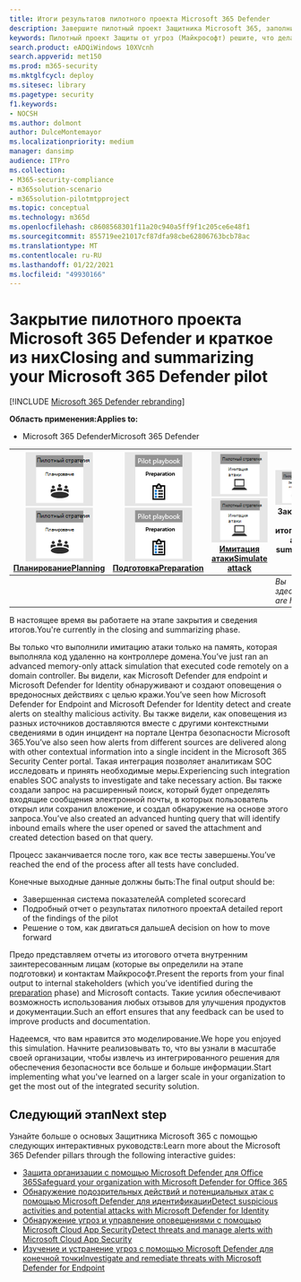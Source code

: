 ```yaml
---
title: Итоги результатов пилотного проекта Microsoft 365 Defender
description: Завершите пилотный проект Защитника Microsoft 365, заполнив свою системы показателей, проанализировав результаты отчета и решив, как двигаться дальше.
keywords: Пилотный проект Защиты от угроз (Майкрософт) решите, что делать после пилотного проекта Защиты от угроз (Майкрософт), что делать после оценки защиты от угроз (Майкрософт) в производственной сфере, перехода от пилотного проекта Защиты от угроз (Майкрософт) к развертыванию, кибербезопасности, расширенных устойчивых угроз, безопасности предприятия, устройств, устройств, удостоверений, пользователей, данных, приложений, инцидентов, автоматического исследования и устранения угроз, расширенный поиск
search.product: eADQiWindows 10XVcnh
search.appverid: met150
ms.prod: m365-security
ms.mktglfcycl: deploy
ms.sitesec: library
ms.pagetype: security
f1.keywords:
- NOCSH
ms.author: dolmont
author: DulceMontemayor
ms.localizationpriority: medium
manager: dansimp
audience: ITPro
ms.collection:
- M365-security-compliance
- m365solution-scenario
- m365solution-pilotmtpproject
ms.topic: conceptual
ms.technology: m365d
ms.openlocfilehash: c8608568301f11a20c940a5ff9f1c205ce6e48f1
ms.sourcegitcommit: 855719ee21017cf87dfa98cbe62806763bcb78ac
ms.translationtype: MT
ms.contentlocale: ru-RU
ms.lasthandoff: 01/22/2021
ms.locfileid: "49930166"
---
```

# <a name="closing-and-summarizing-your-microsoft-365-defender-pilot"></a><span data-ttu-id="78b28-104">Закрытие пилотного проекта Microsoft 365 Defender и краткое из них</span><span class="sxs-lookup"><span data-stu-id="78b28-104">Closing and summarizing your Microsoft 365 Defender pilot</span></span>  

[!INCLUDE [Microsoft 365 Defender rebranding](../includes/microsoft-defender.md)]


<span data-ttu-id="78b28-105">**Область применения:**</span><span class="sxs-lookup"><span data-stu-id="78b28-105">**Applies to:**</span></span>
- <span data-ttu-id="78b28-106">Microsoft 365 Defender</span><span class="sxs-lookup"><span data-stu-id="78b28-106">Microsoft 365 Defender</span></span>



|<span data-ttu-id="78b28-107">[![Планирование](../../media/phase-diagrams/1-planning.png)](mtp-pilot-plan.md)</span><span class="sxs-lookup"><span data-stu-id="78b28-107">[![Planning](../../media/phase-diagrams/1-planning.png)](mtp-pilot-plan.md)</span></span><br/>[<span data-ttu-id="78b28-108">Планирование</span><span class="sxs-lookup"><span data-stu-id="78b28-108">Planning</span></span>](mtp-pilot-plan.md) |<span data-ttu-id="78b28-109">[![Подготовка](../../media/phase-diagrams/2-prepare.png)](prepare-mtpeval.md)</span><span class="sxs-lookup"><span data-stu-id="78b28-109">[![Prepare](../../media/phase-diagrams/2-prepare.png)](prepare-mtpeval.md)</span></span><br/>[<span data-ttu-id="78b28-110">Подготовка</span><span class="sxs-lookup"><span data-stu-id="78b28-110">Preparation</span></span>](prepare-mtpeval.md) | <span data-ttu-id="78b28-111">[![Имитация атаки](../../media/phase-diagrams/3-simluate.png)](mtp-pilot-simulate.md)</span><span class="sxs-lookup"><span data-stu-id="78b28-111">[![Simulate attack](../../media/phase-diagrams/3-simluate.png)](mtp-pilot-simulate.md)</span></span><br/>[<span data-ttu-id="78b28-112">Имитация атаки</span><span class="sxs-lookup"><span data-stu-id="78b28-112">Simulate attack</span></span>](mtp-pilot-simulate.md) | ![Закрытие и итоги](../../media/phase-diagrams/4-summary.png)<br/><span data-ttu-id="78b28-114">Закрытие и итоги</span><span class="sxs-lookup"><span data-stu-id="78b28-114">Close and summarize</span></span>|
|--|--|--|--|
|| | |<span data-ttu-id="78b28-115">*Вы здесь!*</span><span class="sxs-lookup"><span data-stu-id="78b28-115">*You are here!*</span></span>|


<span data-ttu-id="78b28-116">В настоящее время вы работаете на этапе закрытия и сведения итогов.</span><span class="sxs-lookup"><span data-stu-id="78b28-116">You're currently in the closing and summarizing phase.</span></span>

<span data-ttu-id="78b28-117">Вы только что выполнили имитацию атаки только на память, которая выполняла код удаленно на контроллере домена.</span><span class="sxs-lookup"><span data-stu-id="78b28-117">You’ve just ran an advanced memory-only attack simulation that executed code remotely on a domain controller.</span></span> <span data-ttu-id="78b28-118">Вы видели, как Microsoft Defender для endpoint и Microsoft Defender for Identity обнаруживают и создают оповещения о вредоносных действиях с целью кражи.</span><span class="sxs-lookup"><span data-stu-id="78b28-118">You’ve seen how Microsoft Defender for Endpoint and Microsoft Defender for Identity detect and create alerts on stealthy malicious activity.</span></span> <span data-ttu-id="78b28-119">Вы также видели, как оповещения из разных источников доставляются вместе с другими контекстными сведениями в один инцидент на портале Центра безопасности Microsoft 365.</span><span class="sxs-lookup"><span data-stu-id="78b28-119">You’ve also seen how alerts from different sources are delivered along with other contextual information into a single incident in the Microsoft 365 Security Center portal.</span></span> <span data-ttu-id="78b28-120">Такая интеграция позволяет аналитикам SOC исследовать и принять необходимые меры.</span><span class="sxs-lookup"><span data-stu-id="78b28-120">Experiencing such integration enables SOC analysts to investigate and take necessary action.</span></span> <span data-ttu-id="78b28-121">Вы также создали запрос на расширенный поиск, который будет определять входящие сообщения электронной почты, в которых пользователь открыл или сохранил вложение, и создал обнаружение на основе этого запроса.</span><span class="sxs-lookup"><span data-stu-id="78b28-121">You’ve also created an advanced hunting query that will identify inbound emails where the user opened or saved the attachment and created detection based on that query.</span></span>

<span data-ttu-id="78b28-122">Процесс заканчивается после того, как все тесты завершены.</span><span class="sxs-lookup"><span data-stu-id="78b28-122">You’ve reached the end of the process after all tests have concluded.</span></span>

<span data-ttu-id="78b28-123">Конечные выходные данные должны быть:</span><span class="sxs-lookup"><span data-stu-id="78b28-123">The final output should be:</span></span>

- <span data-ttu-id="78b28-124">Завершенная система показателей</span><span class="sxs-lookup"><span data-stu-id="78b28-124">A completed scorecard</span></span>
- <span data-ttu-id="78b28-125">Подробный отчет о результатах пилотного проекта</span><span class="sxs-lookup"><span data-stu-id="78b28-125">A detailed report of the findings of the pilot</span></span>
- <span data-ttu-id="78b28-126">Решение о том, как двигаться дальше</span><span class="sxs-lookup"><span data-stu-id="78b28-126">A decision on how to move forward</span></span>

<span data-ttu-id="78b28-127">Предо представляем отчеты из итогового отчета внутренним заинтересованным [](https://docs.microsoft.com/microsoft-365/security/mtp/prepare-mtpeval) лицам (которые вы определили на этапе подготовки) и контактам Майкрософт.</span><span class="sxs-lookup"><span data-stu-id="78b28-127">Present the reports from your final output to internal stakeholders (which you’ve identified during the [preparation](https://docs.microsoft.com/microsoft-365/security/mtp/prepare-mtpeval) phase) and Microsoft contacts.</span></span> <span data-ttu-id="78b28-128">Такие усилия обеспечивают возможность использования любых отзывов для улучшения продуктов и документации.</span><span class="sxs-lookup"><span data-stu-id="78b28-128">Such an effort ensures that any feedback can be used to improve products and documentation.</span></span>

<span data-ttu-id="78b28-129">Надеемся, что вам нравится это моделирование.</span><span class="sxs-lookup"><span data-stu-id="78b28-129">We hope you enjoyed this simulation.</span></span> <span data-ttu-id="78b28-130">Начните реализовывать то, что вы узнали в масштабе своей организации, чтобы извлечь из интегрированного решения для обеспечения безопасности все больше и больше информации.</span><span class="sxs-lookup"><span data-stu-id="78b28-130">Start implementing what you've learned on a larger scale in your organization to get the most out of the integrated security solution.</span></span>

## <a name="next-step"></a><span data-ttu-id="78b28-131">Следующий этап</span><span class="sxs-lookup"><span data-stu-id="78b28-131">Next step</span></span>
<span data-ttu-id="78b28-132">Узнайте больше о основых Защитника Microsoft 365 с помощью следующих интерактивных руководств:</span><span class="sxs-lookup"><span data-stu-id="78b28-132">Learn more about the Microsoft 365 Defender pillars through the following interactive guides:</span></span>
- [<span data-ttu-id="78b28-133">Защита организации с помощью Microsoft Defender для Office 365</span><span class="sxs-lookup"><span data-stu-id="78b28-133">Safeguard your organization with Microsoft Defender for Office 365</span></span>](https://aka.ms/O365ATP-Interactive-Guide)
- [<span data-ttu-id="78b28-134">Обнаружение подозрительных действий и потенциальных атак с помощью Microsoft Defender для идентификации</span><span class="sxs-lookup"><span data-stu-id="78b28-134">Detect suspicious activities and potential attacks with Microsoft Defender for Identity</span></span>](https://aka.ms/AATP-Interactive-Guide)
- [<span data-ttu-id="78b28-135">Обнаружение угроз и управление оповещениями с помощью Microsoft Cloud App Security</span><span class="sxs-lookup"><span data-stu-id="78b28-135">Detect threats and manage alerts with Microsoft Cloud App Security</span></span>](https://aka.ms/DetectThreatsAndAlertsMCAS-InteractiveGuide)
- [<span data-ttu-id="78b28-136">Изучение и устранение угроз с помощью Microsoft Defender для конечной точки</span><span class="sxs-lookup"><span data-stu-id="78b28-136">Investigate and remediate threats with Microsoft Defender for Endpoint</span></span>](https://aka.ms/MDATP-IR-Interactive-Guide)

